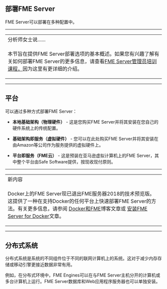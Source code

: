   <div id="readme" class="readme blob instapaper_body">
    <article class="markdown-body entry-content" itemprop="text"><h1><a id="user-content-deploying-fme-server" class="anchor" aria-hidden="true" href="./1.04.DeployingFMEServer.md#deploying-fme-server"></a><font style="vertical-align: inherit;"><font style="vertical-align: inherit;">部署FME Server</font></font></h1>
<p><font style="vertical-align: inherit;"><font style="vertical-align: inherit;">FME Server可以部署在多种配置中。 </font></font></p>
<hr>

<table>
<tbody><tr>
<td>
<i></i><font style="vertical-align: inherit;"><font style="vertical-align: inherit;">
分析师女士说......
</font></font></td>
</tr>
<tr>
<td><font style="vertical-align: inherit;"><font style="vertical-align: inherit;">

本节旨在提供FME Server部署选项的基本概述。</font><font style="vertical-align: inherit;">如果您有兴趣了解有关如何部署FME Server的更多信息，请查看</font></font><a href="https://safe-software.gitbooks.io/fme-server-administration-training-2018/content/" rel="nofollow"><font style="vertical-align: inherit;"><font style="vertical-align: inherit;">FME Server管理员培训课程，</font></font></a><font style="vertical-align: inherit;"><font style="vertical-align: inherit;">因为这里有更详细的介绍。

</font></font></td>
</tr>
</tbody></table>
<hr>
<h2><a id="user-content-platforms" class="anchor" aria-hidden="true" href="./1.04.DeployingFMEServer.md#platforms"></a><font style="vertical-align: inherit;"><font style="vertical-align: inherit;">平台</font></font></h2>
<p><font style="vertical-align: inherit;"><font style="vertical-align: inherit;">可以通过多种方式部署FME Server：</font></font></p>
<ul>
<li>
<p><strong><font style="vertical-align: inherit;"><font style="vertical-align: inherit;">本地基础架构（物理硬件）</font></font></strong><font style="vertical-align: inherit;"><font style="vertical-align: inherit;"> - 这是您购买FME Server并将其安装在您自己的硬件系统上的传统配置。</font></font></p>
</li>
<li>
<p><strong><font style="vertical-align: inherit;"><font style="vertical-align: inherit;">基础架构即服务（虚拟硬件）</font></font></strong><font style="vertical-align: inherit;"><font style="vertical-align: inherit;"> - 您可以在此处购买FME Server并将其安装在由Amazon等公司作为服务提供的虚拟硬件上。</font></font></p>
</li>
<li>
<p><strong><font style="vertical-align: inherit;"><font style="vertical-align: inherit;">平台即服务（FME云）</font></font></strong><font style="vertical-align: inherit;"><font style="vertical-align: inherit;"> - 这是预装在亚马逊虚拟计算机上的FME Server，其中整个平台由Safe Software提供，按现收现付原则。</font></font></p>
</li>
</ul>
<hr>

<table>
<tbody><tr>
<td>
<i></i><font style="vertical-align: inherit;"><font style="vertical-align: inherit;">
新内容
</font></font></td>
</tr>
<tr>
<td><font style="vertical-align: inherit;"><font style="vertical-align: inherit;">

Docker上的FME Server现已退出FME服务器2018的技术预览版。这提供了一种在支持Docker的任何平台上快速部署FME Server的方法。</font><font style="vertical-align: inherit;">有关更多信息，请参阅 </font></font><a href="https://blog.safe.com/2017/02/docker-fme-driver-worker-workflows/" rel="nofollow"><font style="vertical-align: inherit;"><font style="vertical-align: inherit;">Docker和FME</font></font></a><font style="vertical-align: inherit;"><font style="vertical-align: inherit;">博客文章或 </font></font><a href="https://knowledge.safe.com/articles/24815/deployment-of-fme-server-using-docker-toolbox.html" rel="nofollow"><font style="vertical-align: inherit;"><font style="vertical-align: inherit;">安装FME Server for Docker</font></font></a><font style="vertical-align: inherit;"><font style="vertical-align: inherit;">文章。 

</font></font></td>
</tr>
</tbody></table>
<hr>
<h2><a id="user-content-distributed-systems" class="anchor" aria-hidden="true" href="./1.04.DeployingFMEServer.md#distributed-systems"></a><font style="vertical-align: inherit;"><font style="vertical-align: inherit;">分布式系统</font></font></h2>
<p><font style="vertical-align: inherit;"><font style="vertical-align: inherit;">分布式系统是系统的不同组件位于不同的联网计算机上的系统。</font><font style="vertical-align: inherit;">这对于减少内存存储或移动引擎更接近数据非常有用。</font></font></p>
<p><font style="vertical-align: inherit;"><font style="vertical-align: inherit;">例如，在分布式环境中，FME Engines可以在与FME Server主机分开的计算机或多台计算机上运行。</font><font style="vertical-align: inherit;">FME Server数据库和Web应用程序服务器也可以单独安装。</font></font></p>
<p><a target="_blank" rel="noopener noreferrer" href="./Images/Img1.006.DistributedSetupHalfScale.png"><img src="./Images/Img1.006.DistributedSetupHalfScale.png" alt="" style="max-width:100%;"></a></p>
</article>
  </div>
